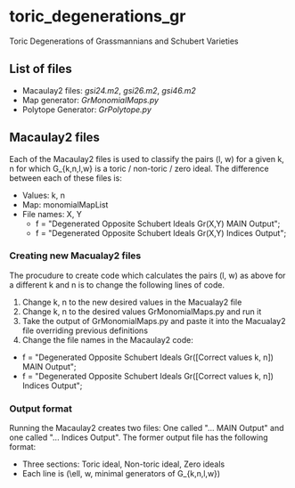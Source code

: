 # toric_degenerations_gr
Toric Degenerations of Grassmannians and Schubert Varieties

## List of files
* Macaulay2 files: *gsi24.m2*, *gsi26.m2*, *gsi46.m2*
* Map generator: *GrMonomialMaps.py*
* Polytope Generator: *GrPolytope.py*

## Macaulay2 files

Each of the Macaulay2 files is used to classify the pairs (l, w) for a given k, n for which 
G_{k,n,l,w} is a toric / non-toric / zero ideal. The difference between each of these files is:
* Values: k, n
* Map: monomialMapList
* File names: X, Y
  * f = "Degenerated Opposite Schubert Ideals Gr(X,Y) MAIN Output";
  * f = "Degenerated Opposite Schubert Ideals Gr(X,Y) Indices Output";

### Creating new Macualay2 files

The procudure to create code which calculates the pairs (l, w) as above for a different k and n is to change the following lines of code.

1. Change k, n to the new desired values in the Macualay2 file
2. Change k, n to the desired values GrMonomialMaps.py and run it
3. Take the output of GrMonomialMaps.py and paste it into the Macualay2 file overriding previous definitions
4. Change the file names in the Macaulay2 code:
  * f = "Degenerated Opposite Schubert Ideals Gr([Correct values k, n]) MAIN Output";
  * f = "Degenerated Opposite Schubert Ideals Gr([Correct values k, n]) Indices Output";

### Output format

Running the Macaulay2 creates two files: One called "... MAIN Output" and one called "... Indices Output".
The former output file has the following format:
* Three sections: Toric ideal, Non-toric ideal, Zero ideals
* Each line is (\ell, w, minimal generators of G_{k,n,l,w})



